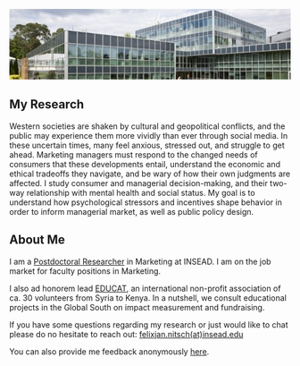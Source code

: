 
![INSEAD](/images/header.jpeg)

## My Research

Western societies are shaken by cultural and geopolitical conflicts, and the public may experience them more vividly than ever through social media. In these uncertain times, many feel anxious, stressed out, and struggle to get ahead. Marketing managers must respond to the changed needs of consumers that these developments entail, understand the economic and ethical tradeoffs they navigate, and be wary of how their own judgments are affected. I study consumer and managerial decision-making, and their two-way relationship with mental health and social status. My goal is to understand how psychological stressors and incentives shape behavior in order to inform managerial market, as well as public policy design.

## About Me

I am a [Postdoctoral Researcher](https://www.insead.edu/faculty-research/faculty/felix-jan-nitsch) in Marketing at INSEAD. I am on the job market for faculty positions in Marketing.

I also ad honorem lead [EDUCAT](https://www.educatgermany.com), an international non-profit association of ca. 30 volunteers from Syria to Kenya. In a nutshell, we consult educational projects in the Global South on impact measurement and fundraising.

If you have some questions regarding my research or just would like to chat please do no hesitate to reach out: [felixjan.nitsch(at)insead.edu](mailto:felixjan.nitsch@insead.edu)

You can also provide me feedback anonymously [here](https://www.admonymous.co/nitschfj).